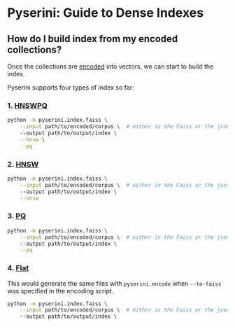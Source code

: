 # Pyserini: Guide to Dense Indexes

## How do I build index from my encoded collections?
Once the collections are [encoded](usage-encode.md) into vectors,
we can start to build the index.

Pyserini supports four types of index so far:

### 1. [HNSWPQ](https://faiss.ai/cpp_api/struct/structfaiss_1_1IndexHNSWPQ.html#struct-faiss-indexhnswpq)
```bash
python -m pyserini.index.faiss \
    --input path/to/encoded/corpus \  # either in the Faiss or the jsonl format
    --output path/to/output/index \
    --hnsw \
    --pq
```

### 2. [HNSW](https://faiss.ai/cpp_api/struct/structfaiss_1_1IndexHNSW.html#struct-faiss-indexhnsw)
```bash
python -m pyserini.index.faiss \
    --input path/to/encoded/corpus \  # either in the Faiss or the jsonl format
    --output path/to/output/index \
    --hnsw
```

### 3. [PQ](https://faiss.ai/cpp_api/struct/structfaiss_1_1IndexPQ.html)
```bash
python -m pyserini.index.faiss \
    --input path/to/encoded/corpus \  # either in the Faiss or the jsonl format
    --output path/to/output/index \
    --pq
```

### 4. [Flat](https://faiss.ai/cpp_api/struct/structfaiss_1_1IndexFlat.html)
This would generate the same files with `pyserini.encode` when `--to-faiss` was specified in the encoding script.
```bash
python -m pyserini.index.faiss \
    --input path/to/encoded/corpus \  # either in the Faiss or the jsonl format
    --output path/to/output/index \
```